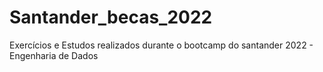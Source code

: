 # Santander_becas_2022
Exercícios e Estudos realizados durante o bootcamp do santander 2022 - Engenharia de Dados
